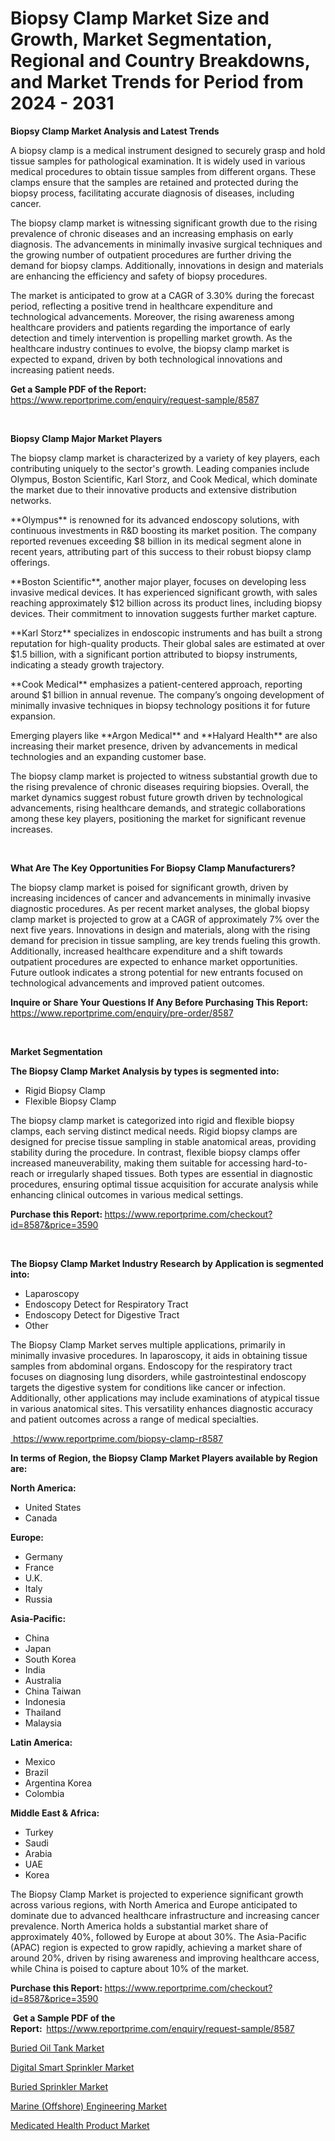 <p><h1>Biopsy Clamp Market Size and Growth, Market Segmentation, Regional and Country Breakdowns, and Market Trends for Period from 2024 -  2031</h1></p><p><strong>Biopsy Clamp Market Analysis and Latest Trends</strong></p>
<p><p>A biopsy clamp is a medical instrument designed to securely grasp and hold tissue samples for pathological examination. It is widely used in various medical procedures to obtain tissue samples from different organs. These clamps ensure that the samples are retained and protected during the biopsy process, facilitating accurate diagnosis of diseases, including cancer.</p><p>The biopsy clamp market is witnessing significant growth due to the rising prevalence of chronic diseases and an increasing emphasis on early diagnosis. The advancements in minimally invasive surgical techniques and the growing number of outpatient procedures are further driving the demand for biopsy clamps. Additionally, innovations in design and materials are enhancing the efficiency and safety of biopsy procedures.</p><p>The market is anticipated to grow at a CAGR of 3.30% during the forecast period, reflecting a positive trend in healthcare expenditure and technological advancements. Moreover, the rising awareness among healthcare providers and patients regarding the importance of early detection and timely intervention is propelling market growth. As the healthcare industry continues to evolve, the biopsy clamp market is expected to expand, driven by both technological innovations and increasing patient needs.</p></p>
<p><strong>Get a Sample PDF of the Report:&nbsp;</strong> <a href="https://www.reportprime.com/enquiry/request-sample/8587?utm_campaign=1108&utm_medium=2&utm_source=Github&utm_content=ia&utm_term=27112024&utm_id=biopsy-clamp">https://www.reportprime.com/enquiry/request-sample/8587</a></p>
<p>&nbsp;</p>
<p><strong>Biopsy Clamp Major Market Players</strong></p>
<p><p>The biopsy clamp market is characterized by a variety of key players, each contributing uniquely to the sector's growth. Leading companies include Olympus, Boston Scientific, Karl Storz, and Cook Medical, which dominate the market due to their innovative products and extensive distribution networks. </p><p>**Olympus** is renowned for its advanced endoscopy solutions, with continuous investments in R&D boosting its market position. The company reported revenues exceeding $8 billion in its medical segment alone in recent years, attributing part of this success to their robust biopsy clamp offerings. </p><p>**Boston Scientific**, another major player, focuses on developing less invasive medical devices. It has experienced significant growth, with sales reaching approximately $12 billion across its product lines, including biopsy devices. Their commitment to innovation suggests further market capture.</p><p>**Karl Storz** specializes in endoscopic instruments and has built a strong reputation for high-quality products. Their global sales are estimated at over $1.5 billion, with a significant portion attributed to biopsy instruments, indicating a steady growth trajectory.</p><p>**Cook Medical** emphasizes a patient-centered approach, reporting around $1 billion in annual revenue. The company’s ongoing development of minimally invasive techniques in biopsy technology positions it for future expansion.</p><p>Emerging players like **Argon Medical** and **Halyard Health** are also increasing their market presence, driven by advancements in medical technologies and an expanding customer base.</p><p>The biopsy clamp market is projected to witness substantial growth due to the rising prevalence of chronic diseases requiring biopsies. Overall, the market dynamics suggest robust future growth driven by technological advancements, rising healthcare demands, and strategic collaborations among these key players, positioning the market for significant revenue increases.</p></p>
<p>&nbsp;</p>
<p><strong>What Are The Key Opportunities For Biopsy Clamp Manufacturers?</strong></p>
<p><p>The biopsy clamp market is poised for significant growth, driven by increasing incidences of cancer and advancements in minimally invasive diagnostic procedures. As per recent market analyses, the global biopsy clamp market is projected to grow at a CAGR of approximately 7% over the next five years. Innovations in design and materials, along with the rising demand for precision in tissue sampling, are key trends fueling this growth. Additionally, increased healthcare expenditure and a shift towards outpatient procedures are expected to enhance market opportunities. Future outlook indicates a strong potential for new entrants focused on technological advancements and improved patient outcomes.</p></p>
<p><strong>Inquire or Share Your Questions If Any Before Purchasing This Report:</strong> <a href="https://www.reportprime.com/enquiry/pre-order/8587?utm_campaign=1108&utm_medium=2&utm_source=Github&utm_content=ia&utm_term=27112024&utm_id=biopsy-clamp">https://www.reportprime.com/enquiry/pre-order/8587</a></p>
<p>&nbsp;</p>
<p><strong>Market Segmentation</strong></p>
<p><strong>The Biopsy Clamp Market Analysis by types is segmented into:</strong></p>
<p><ul><li>Rigid Biopsy Clamp</li><li>Flexible Biopsy Clamp</li></ul></p>
<p><p>The biopsy clamp market is categorized into rigid and flexible biopsy clamps, each serving distinct medical needs. Rigid biopsy clamps are designed for precise tissue sampling in stable anatomical areas, providing stability during the procedure. In contrast, flexible biopsy clamps offer increased maneuverability, making them suitable for accessing hard-to-reach or irregularly shaped tissues. Both types are essential in diagnostic procedures, ensuring optimal tissue acquisition for accurate analysis while enhancing clinical outcomes in various medical settings.</p></p>
<p><strong>Purchase this Report:&nbsp;</strong><a href="https://www.reportprime.com/checkout?id=8587&price=3590&utm_campaign=1108&utm_medium=2&utm_source=Github&utm_content=ia&utm_term=27112024&utm_id=biopsy-clamp">https://www.reportprime.com/checkout?id=8587&price=3590</a></p>
<p>&nbsp;</p>
<p><strong>The Biopsy Clamp Market Industry Research by Application is segmented into:</strong></p>
<p><ul><li>Laparoscopy</li><li>Endoscopy Detect for Respiratory Tract</li><li>Endoscopy Detect for Digestive Tract</li><li>Other</li></ul></p>
<p><p>The Biopsy Clamp Market serves multiple applications, primarily in minimally invasive procedures. In laparoscopy, it aids in obtaining tissue samples from abdominal organs. Endoscopy for the respiratory tract focuses on diagnosing lung disorders, while gastrointestinal endoscopy targets the digestive system for conditions like cancer or infection. Additionally, other applications may include examinations of atypical tissue in various anatomical sites. This versatility enhances diagnostic accuracy and patient outcomes across a range of medical specialties.</p></p>
<p><a href="https://www.reportprime.com/biopsy-clamp-r8587?utm_campaign=1108&utm_medium=2&utm_source=Github&utm_content=ia&utm_term=27112024&utm_id=biopsy-clamp">&nbsp;https://www.reportprime.com/biopsy-clamp-r8587</a></p>
<p><strong>In terms of Region, the Biopsy Clamp Market Players available by Region are:</strong></p>
<p>
    <p> <strong> North America: </strong>
        <ul>
            <li>United States</li>
            <li>Canada</li>
        </ul>
        </p> 
    <p> <strong> Europe: </strong>
        <ul>
            <li>Germany</li>
            <li>France</li>
            <li>U.K.</li>
            <li>Italy</li>
            <li>Russia</li>
        </ul>
        </p> 
    <p> <strong> Asia-Pacific: </strong>
        <ul>
            <li>China</li>
            <li>Japan</li>
            <li>South Korea</li>
            <li>India</li>
            <li>Australia</li>
            <li>China Taiwan</li>
            <li>Indonesia</li>
            <li>Thailand</li>
            <li>Malaysia</li>
        </ul>
        </p> 
    <p> <strong> Latin America: </strong>
        <ul>
            <li>Mexico</li>
            <li>Brazil</li>
            <li>Argentina Korea</li>
            <li>Colombia</li>
        </ul>
        </p> 
    <p> <strong> Middle East & Africa: </strong>
        <ul>
            <li>Turkey</li>
            <li>Saudi</li>
            <li>Arabia</li>
            <li>UAE</li>
            <li>Korea</li>
        </ul>
    </p>
    </p>
<p><p>The Biopsy Clamp Market is projected to experience significant growth across various regions, with North America and Europe anticipated to dominate due to advanced healthcare infrastructure and increasing cancer prevalence. North America holds a substantial market share of approximately 40%, followed by Europe at about 30%. The Asia-Pacific (APAC) region is expected to grow rapidly, achieving a market share of around 20%, driven by rising awareness and improving healthcare access, while China is poised to capture about 10% of the market.</p></p>
<p><strong>Purchase this Report: </strong><a href="https://www.reportprime.com/checkout?id=8587&price=3590&utm_campaign=1108&utm_medium=2&utm_source=Github&utm_content=ia&utm_term=27112024&utm_id=biopsy-clamp">https://www.reportprime.com/checkout?id=8587&price=3590</a></p>
<p>&nbsp;<strong>Get a Sample PDF of the Report:&nbsp;&nbsp;</strong><a href="https://www.reportprime.com/enquiry/request-sample/8587?utm_campaign=1108&utm_medium=2&utm_source=Github&utm_content=ia&utm_term=27112024&utm_id=biopsy-clamp">https://www.reportprime.com/enquiry/request-sample/8587</a></p>
<p><strong></strong></p>
<p><p><a href="https://www.linkedin.com/pulse/buried-oil-tank-landscape-product-spectrum-market-trajectories-tqrlc?utm_campaign=1108&utm_medium=2&utm_source=Github&utm_content=ia&utm_term=27112024&utm_id=biopsy-clamp">Buried Oil Tank Market</a></p><p><a href="https://www.linkedin.com/pulse/global-digital-smart-sprinkler-market-trends-forecasts-hihrc?utm_campaign=1108&utm_medium=2&utm_source=Github&utm_content=ia&utm_term=27112024&utm_id=biopsy-clamp">Digital Smart Sprinkler Market</a></p><p><a href="https://www.linkedin.com/pulse/buried-sprinkler-market-trends-strategic-insights-2024-2031-2av6c?utm_campaign=1108&utm_medium=2&utm_source=Github&utm_content=ia&utm_term=27112024&utm_id=biopsy-clamp">Buried Sprinkler Market</a></p><p><a href="https://issuu.com/reportprime-2/docs/marine-offshore-engineering-market-_f2592fc5eafa23?utm_campaign=1108&utm_medium=2&utm_source=Github&utm_content=ia&utm_term=27112024&utm_id=biopsy-clamp">Marine (Offshore) Engineering Market</a></p><p><a href="https://issuu.com/reportprime-2/docs/medicated-health-product-market-siz_df28ea119d8ccc?utm_campaign=1108&utm_medium=2&utm_source=Github&utm_content=ia&utm_term=27112024&utm_id=biopsy-clamp">Medicated Health Product Market</a></p></p>